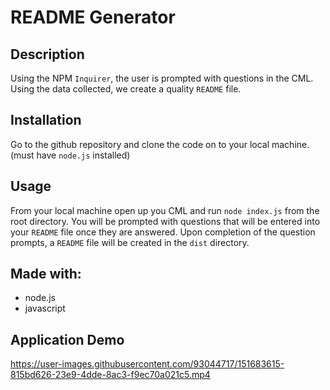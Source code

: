 # README Generator

## Description

Using the NPM `Inquirer`, the user is prompted with questions in the CML. Using the data collected, we create a quality `README` file.

## Installation

Go to the github repository and clone the code on to your local machine. (must have `node.js` installed)

## Usage

From your local machine open up you CML and run `node index.js` from the root directory. You will be prompted with questions that will be entered into your `README` file once they are answered. Upon completion of the question prompts, a `README` file will be created in the `dist` directory.

## Made with:

- node.js
- javascript

## Application Demo

https://user-images.githubusercontent.com/93044717/151683615-815bd626-23e9-4dde-8ac3-f9ec70a021c5.mp4
